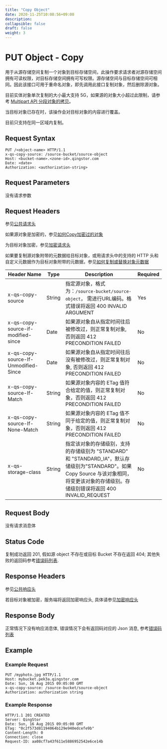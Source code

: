 ```yaml
---
title: "Copy Object"
date: 2020-11-25T10:08:56+09:00
description:
collapsible: false
draft: false
weight: 3
---
```


# PUT Object - Copy

用于从源存储空间复制一个对象到目标存储空间，此操作要求请求者对源存储空间拥有可读权限，对目标存储空间拥有可写权限。源存储空间与目标存储空间可相同。因此该接口可用于重命名对象，即先调用此接口复制对象，然后删除源对象。

目前实体对象单次复制的大小最大支持 5G，如果源的对象大小超过此限制，请参考 [Multipart API 分段对象的拷贝](../multipart)。

当目标对象已存在时，该操作会对目标对象的内容进行覆盖。

目前只支持在同一区域内复制。

## Request Syntax

```http
PUT /<object-name> HTTP/1.1
x-qs-copy-source: /source-bucket/source-object
Host: <bucket-name>.<zone-id>.qingstor.com
Date: <date>
Authorization: <authorization-string>
```

## Request Parameters

没有请求参数

## Request Headers

参见[公共请求头](../common/common_header.html#请求头字段-request-header)

如果源对象是加密的，参见[如何Copy加密过的对象](/qingstor/api/common/encryption.html#如何copy加密过的对象)

为目标对象加密，参见[加密请求头](/qingstor/api/common/encryption.html#加密请求头)

如果要复制源对象附带的元数据给目标对象，或用请求头中的支持的 HTTP 头和自定义元数据作为目标对象附带的元数据，参见[如何复制或替换对象元数据](../common/metadata.html#如何复制或替换对象元数据)

| Header Name | Type | Description | Required |
| --- | --- | --- | --- |
| x-qs-copy-source | String | 指定源对象，格式为：`/source-bucket/source-object`， 需进行URL编码。格式错误将返回 400 INVALID ARGUMENT | Yes |
| x-qs-copy-source-if-modified-since | Date | 如果源对象自从指定时间往后被修改过，则正常复制对象, 否则返回 412 PRECONDITION FAILED | No |
| x-qs-copy-source-If-Unmodified-Since | Date | 如果源对象自从指定时间往后没有被修改过，则正常复制对象, 否则返回 412 PRECONDITION FAILED | No |
| x-qs-copy-source-If-Match | String | 如果源对象内容的 ETag 值符合给定的值，则正常复制对象，否则返回 412 PRECONDITION FAILED | No |
| x-qs-copy-source-If-None-Match | String | 如果源对象内容的 ETag 值不同于给定的值，则正常复制对象，否则返回 412 PRECONDITION FAILED | No |
| x-qs-storage-class | String | 指定该对象的存储级别，支持的存储级别为 "STANDARD" 和 "STANDARD_IA"，默认存储级别为"STANDARD"。如果 Copy Source 与该对象相同，将变更该对象的存储级别。存储级别错误将返回 400 INVALID_REQUEST | No |

## Request Body

没有请求消息体

## Status Code

复制成功返回 201, 假如源 object 不存在或目标 Bucket 不存在返回 404; 其他失败的返回码参考[错误码列表](../common/error_code.html).

## Response Headers

参见[公共响应头](../common/common_header.html#响应头字段-request-header)

若目标对象被加密，服务端将返回加密响应头, 具体请参见[加密响应头](/qingstor/api/common/encryption.html#加密响应头)

## Response Body

正常情况下没有响应消息体, 错误情况下会有返回码对应的 Json 消息, 参考[错误码列表](../common/error_code.html)

## Example

### Example Request

```http
PUT /myphoto.jpg HTTP/1.1
Host: mybucket.pek3a.qingstor.com
Date: Sun, 16 Aug 2015 09:05:00 GMT
x-qs-copy-source: /source-bucket/source-object
Authorization: authorization string
```

### Example Response

```http
HTTP/1.1 201 CREATED
Server: QingStor
Date: Sun, 16 Aug 2015 09:05:00 GMT
ETag: "0c2f573d81194064b129e940edcefe9b"
Content-Length: 0
Connection: close
Request-ID: aa08cf7a43f611e5886952542e6ce14b
```

